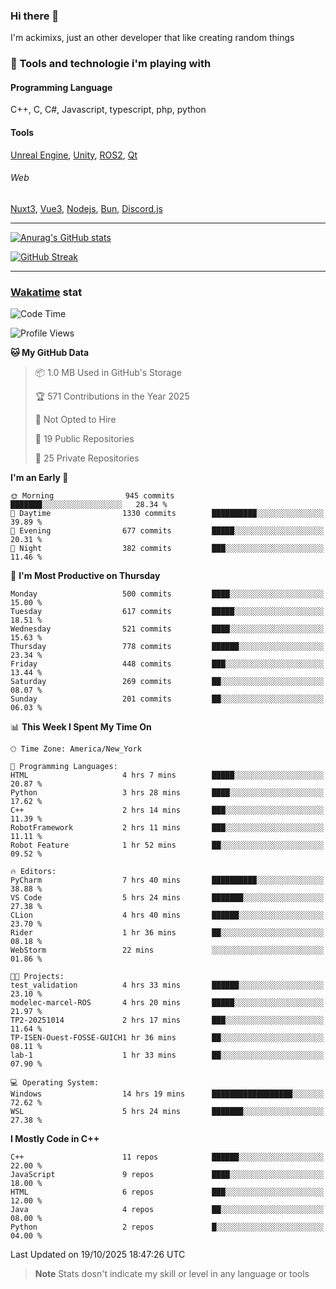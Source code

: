 ### Hi there 👋

I'm ackimixs, just an other developer that like creating random things

### 🧰 Tools and technologie i'm playing with

#### Programming Language
C++, C, C#, Javascript, typescript, php, python

#### Tools
[Unreal Engine](https://www.unrealengine.com), [Unity](https://unity.com/), [ROS2](https://ros.org/), [Qt](https://www.qt.io/)

###### Web
[Nuxt3](https://nuxt.com/), [Vue3](https://vuejs.org/), [Nodejs](https://nodejs.org), [Bun](https://bun.sh/), [Discord.js](https://discord.js.org/)

---

[![Anurag's GitHub stats](https://github-readme-stats.vercel.app/api?username=ackimixs&show_icons=true&theme=github_dark&count_private=true)](https://github.com/anuraghazra/github-readme-stats)

[![GitHub Streak](https://github-readme-streak-stats.herokuapp.com?user=Ackimixs&theme=github-dark-blue&date_format=j%20M%5B%20Y%5D&mode=weekly)](https://git.io/streak-stats)

---
 
 ### [Wakatime](https://wakatime.com/) stat

<!--START_SECTION:waka-->
![Code Time](http://img.shields.io/badge/Code%20Time-1%2C770%20hrs%2033%20mins-blue)

![Profile Views](http://img.shields.io/badge/Profile%20Views-5-blue)

**🐱 My GitHub Data** 

> 📦 1.0 MB Used in GitHub's Storage 
 > 
> 🏆 571 Contributions in the Year 2025
 > 
> 🚫 Not Opted to Hire
 > 
> 📜 19 Public Repositories 
 > 
> 🔑 25 Private Repositories 
 > 
**I'm an Early 🐤** 

```text
🌞 Morning                945 commits         ███████░░░░░░░░░░░░░░░░░░   28.34 % 
🌆 Daytime                1330 commits        ██████████░░░░░░░░░░░░░░░   39.89 % 
🌃 Evening                677 commits         █████░░░░░░░░░░░░░░░░░░░░   20.31 % 
🌙 Night                  382 commits         ███░░░░░░░░░░░░░░░░░░░░░░   11.46 % 
```
📅 **I'm Most Productive on Thursday** 

```text
Monday                   500 commits         ████░░░░░░░░░░░░░░░░░░░░░   15.00 % 
Tuesday                  617 commits         █████░░░░░░░░░░░░░░░░░░░░   18.51 % 
Wednesday                521 commits         ████░░░░░░░░░░░░░░░░░░░░░   15.63 % 
Thursday                 778 commits         ██████░░░░░░░░░░░░░░░░░░░   23.34 % 
Friday                   448 commits         ███░░░░░░░░░░░░░░░░░░░░░░   13.44 % 
Saturday                 269 commits         ██░░░░░░░░░░░░░░░░░░░░░░░   08.07 % 
Sunday                   201 commits         ██░░░░░░░░░░░░░░░░░░░░░░░   06.03 % 
```


📊 **This Week I Spent My Time On** 

```text
🕑︎ Time Zone: America/New_York

💬 Programming Languages: 
HTML                     4 hrs 7 mins        █████░░░░░░░░░░░░░░░░░░░░   20.87 % 
Python                   3 hrs 28 mins       ████░░░░░░░░░░░░░░░░░░░░░   17.62 % 
C++                      2 hrs 14 mins       ███░░░░░░░░░░░░░░░░░░░░░░   11.39 % 
RobotFramework           2 hrs 11 mins       ███░░░░░░░░░░░░░░░░░░░░░░   11.11 % 
Robot Feature            1 hr 52 mins        ██░░░░░░░░░░░░░░░░░░░░░░░   09.52 % 

🔥 Editors: 
PyCharm                  7 hrs 40 mins       ██████████░░░░░░░░░░░░░░░   38.88 % 
VS Code                  5 hrs 24 mins       ███████░░░░░░░░░░░░░░░░░░   27.38 % 
CLion                    4 hrs 40 mins       ██████░░░░░░░░░░░░░░░░░░░   23.70 % 
Rider                    1 hr 36 mins        ██░░░░░░░░░░░░░░░░░░░░░░░   08.18 % 
WebStorm                 22 mins             ░░░░░░░░░░░░░░░░░░░░░░░░░   01.86 % 

🐱‍💻 Projects: 
test_validation          4 hrs 33 mins       ██████░░░░░░░░░░░░░░░░░░░   23.10 % 
modelec-marcel-ROS       4 hrs 20 mins       █████░░░░░░░░░░░░░░░░░░░░   21.97 % 
TP2-20251014             2 hrs 17 mins       ███░░░░░░░░░░░░░░░░░░░░░░   11.64 % 
TP-ISEN-Ouest-FOSSE-GUICH1 hr 36 mins        ██░░░░░░░░░░░░░░░░░░░░░░░   08.11 % 
lab-1                    1 hr 33 mins        ██░░░░░░░░░░░░░░░░░░░░░░░   07.90 % 

💻 Operating System: 
Windows                  14 hrs 19 mins      ██████████████████░░░░░░░   72.62 % 
WSL                      5 hrs 24 mins       ███████░░░░░░░░░░░░░░░░░░   27.38 % 
```

**I Mostly Code in C++** 

```text
C++                      11 repos            ██████░░░░░░░░░░░░░░░░░░░   22.00 % 
JavaScript               9 repos             ████░░░░░░░░░░░░░░░░░░░░░   18.00 % 
HTML                     6 repos             ███░░░░░░░░░░░░░░░░░░░░░░   12.00 % 
Java                     4 repos             ██░░░░░░░░░░░░░░░░░░░░░░░   08.00 % 
Python                   2 repos             █░░░░░░░░░░░░░░░░░░░░░░░░   04.00 % 
```




 Last Updated on 19/10/2025 18:47:26 UTC
<!--END_SECTION:waka-->

> **Note**
> Stats dosn't indicate my skill or level in any language or tools
